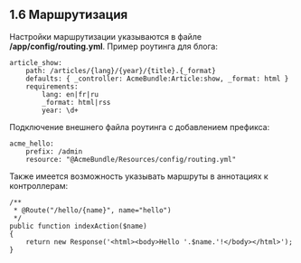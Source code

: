 ## 1.6 Маршрутизация

Настройки маршрутизации указываются в файле **/app/config/routing.yml**. Пример роутинга для блога:
```
article_show:
    path: /articles/{lang}/{year}/{title}.{_format}
    defaults: { _controller: AcmeBundle:Article:show, _format: html }
    requirements:
        lang: en|fr|ru
        _format: html|rss
        year: \d+
```

Подключение внешнего файла роутинга с добавлением префикса:

```
acme_hello:
    prefix: /admin
    resource: "@AcmeBundle/Resources/config/routing.yml"
```

Также имеется возможность указывать маршруты в аннотациях к контроллерам:

```
/**
 * @Route("/hello/{name}", name="hello")
 */
public function indexAction($name)
{
    return new Response('<html><body>Hello '.$name.'!</body></html>');
}
````
